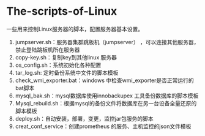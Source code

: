 # The-scripts-of-Linux
一些用来控制Linux服务器的脚本，配置服务器基本设置。

1. jumpserver.sh：服务器集群跳板机（jumpserver） ，可以连接其他服务器，禁止登陆跳板机所在服务器
2. copy-key.sh：复制key到其他linux 服务器
3. os_config.sh：系统初始化各种配置
3. tar_log.sh: 定时备份系统中文件的脚本模板
3. check_wmi_exporter.bat：windows 中检查wmi_exporter是否正常运行的bat脚本
3. mysql_bak.sh：mysql数据库使用innobackupex 工具备份数据库的脚本模板
3. Mysql_rebuild.sh：根据mysql的备份文件将数据库在另一台设备全量还原的脚本模板
3. deploy.sh：自动安装，部署，变更，监控jar包服务的脚本
3. creat_conf_service：创建prometheus 的服务、主机监控的json文件模板